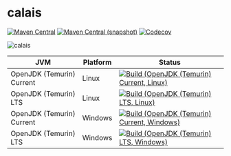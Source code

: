 calais
===

[![Maven Central](https://img.shields.io/maven-central/v/com.io7m.music.kit.calais/com.io7m.music.kit.calais.svg?style=flat-square)](http://search.maven.org/#search%7Cga%7C1%7Cg%3A%22com.io7m.music.kit.calais%22)
[![Maven Central (snapshot)](https://img.shields.io/nexus/s/https/s01.oss.sonatype.org/com.io7m.music.kit.calais/com.io7m.music.kit.calais.svg?style=flat-square)](https://s01.oss.sonatype.org/content/repositories/snapshots/com/io7m/calais/)
[![Codecov](https://img.shields.io/codecov/c/github/io7m/calais.svg?style=flat-square)](https://codecov.io/gh/io7m/calais)

![calais](./src/site/resources/calais.jpg?raw=true)

| JVM | Platform | Status |
|-----|----------|--------|
| OpenJDK (Temurin) Current | Linux | [![Build (OpenJDK (Temurin) Current, Linux)](https://img.shields.io/github/actions/workflow/status/io7m/calais/main.linux.temurin.current.yml)](https://github.com/io7m/calais/actions?query=workflow%3Amain.linux.temurin.current)|
| OpenJDK (Temurin) LTS | Linux | [![Build (OpenJDK (Temurin) LTS, Linux)](https://img.shields.io/github/actions/workflow/status/io7m/calais/main.linux.temurin.lts.yml)](https://github.com/io7m/calais/actions?query=workflow%3Amain.linux.temurin.lts)|
| OpenJDK (Temurin) Current | Windows | [![Build (OpenJDK (Temurin) Current, Windows)](https://img.shields.io/github/actions/workflow/status/io7m/calais/main.windows.temurin.current.yml)](https://github.com/io7m/calais/actions?query=workflow%3Amain.windows.temurin.current)|
| OpenJDK (Temurin) LTS | Windows | [![Build (OpenJDK (Temurin) LTS, Windows)](https://img.shields.io/github/actions/workflow/status/io7m/calais/main.windows.temurin.lts.yml)](https://github.com/io7m/calais/actions?query=workflow%3Amain.windows.temurin.lts)|
